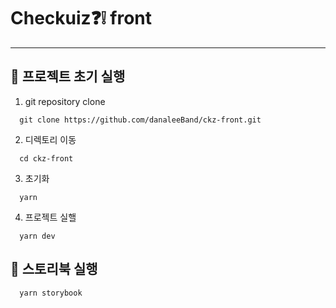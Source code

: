 # Checkuiz❓❕ front

---

## 🥊 프로젝트 초기 실행

1. git repository clone

```
  git clone https://github.com/danaleeBand/ckz-front.git
```

2. 디렉토리 이동

```
  cd ckz-front
```

3. 초기화

```
  yarn
```

4. 프로젝트 실핼

```
  yarn dev
```



## 🥊 스토리북 실행

```
  yarn storybook
```

